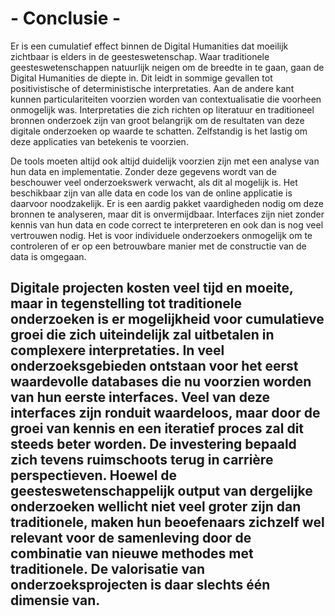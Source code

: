 # - Conclusie -

Er is een cumulatief effect binnen de Digital Humanities dat moeilijk zichtbaar is elders in de geesteswetenschap. Waar traditionele geesteswetenschappen natuurlijk neigen om de breedte in te gaan, gaan de Digital Humanities de diepte in. Dit leidt in sommige gevallen tot positivistische of deterministische interpretaties. Aan de andere kant kunnen particulariteiten voorzien worden van contextualisatie die voorheen onmogelijk was. Interpretaties die zich richten op literatuur en traditioneel bronnen onderzoek zijn van groot belangrijk om de resultaten van deze digitale onderzoeken op waarde te schatten. Zelfstandig is het lastig om deze applicaties van betekenis te voorzien. 

De tools moeten altijd ook altijd duidelijk voorzien zijn met een analyse van hun data en implementatie. Zonder deze gegevens wordt van de beschouwer veel onderzoekswerk verwacht, als dit al mogelijk is. Het beschikbaar zijn van alle data en code los van de online applicatie is daarvoor noodzakelijk. Er is een aardig pakket vaardigheden nodig om deze bronnen te analyseren, maar dit is onvermijdbaar. Interfaces zijn niet zonder kennis van hun data en code correct te interpreteren en ook dan is nog veel vertrouwen nodig. Het is voor individuele onderzoekers onmogelijk om te controleren of er op een betrouwbare manier met de constructie van de data is omgegaan.

Digitale projecten kosten veel tijd en moeite, maar in tegenstelling tot traditionele onderzoeken is er mogelijkheid voor cumulatieve groei die zich uiteindelijk zal uitbetalen in complexere interpretaties. In veel onderzoeksgebieden ontstaan voor het eerst waardevolle databases die nu voorzien worden van hun eerste interfaces. Veel van deze interfaces zijn ronduit waardeloos, maar door de groei van kennis en een iteratief proces zal dit steeds beter worden. De investering bepaald zich tevens ruimschoots terug in carrière perspectieven. Hoewel de geesteswetenschappelijk output van dergelijke onderzoeken wellicht niet veel groter zijn dan traditionele, maken hun beoefenaars zichzelf wel relevant voor de samenleving door de combinatie van nieuwe methodes met traditionele. De valorisatie van onderzoeksprojecten is daar slechts één dimensie van.
---- 